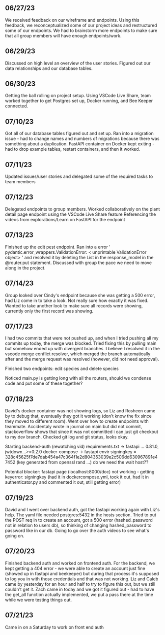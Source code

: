 ## 06/27/23

We received feedback on our wireframe and endpoints.
Using this feedback, we reconceptualized some of our project ideas and restructured some of our endpoints. We had to brainstorm more endpoints to make sure that all group members will have enough endpoints/work.

## 06/29/23

Discussed on high level an overview of the user stories. Figured out our data relationships and our database tables.

## 06/30/23

Getting the ball rolling on project setup.
Using VSCode Live Share, team worked together to get Postgres set up, Docker running, and Bee Keeper connected.

## 07/10/23

Got all of our database tables figured out and set up.
Ran into a migration issue - had to change names and numbers of migrations because there was something about a duplication. FastAPI container on Docker kept exiting - had to drop example tables, restart containers, and then it worked.

## 07/11/23

Updated issues/user stories and delegated some of the required tasks to team members

## 07/12/23

Delegated endpoints to group members.
Worked collaboratively on the plant detail page endpoint using the VSCode Live Share feature
Referencing the videos from explorations/Learn on FastAPI for the endpoint

## 07/13/23

Finished up the edit pest endpoint. Ran into a error ' pydantic.error_wrappers.ValidationError: < unprintable ValidationError object> '
and resolved it by deleting the List in the response_model in the @router.put statement. Discussed with group the pace we need to move along in the project.

## 07/14/23

Group looked over Cindy's endpoint because she was getting a 500 error, had Liz come in to take a look. Not really sure how exactly it was fixed. Wanted to take another look to make sure all records were showing, currently only the first record was showing.

## 07/17/23

I had two commits that were not pushed up, and when I tried pushing all my commits up today, the merge was blocked. Tried fixing this by pulling main but somehow ended up with divergent branches. I believe I resolved it in the vscode merge conflict resolver, which merged the branch automatically after and the merge request was resolved (however, did not need approval).

Finished two endpoints: edit species and delete species

Noticed main.py is getting long with all the routers, should we condense code and put some of these together?

## 07/18/23

David's docker container was not showing logs, so Liz and Rosheen came by to debug that, eventually they got it working (don't know the fix since they moved to different room).
Went over how to create endpoints with teammate.
Accidentaly wrote in journal on main but did not commit, stackoverflow shows that since it was not committed i can just git checkout to my dev branch. Checked git log and git status, looks okay.

Starting backend-auth (rewatching vid)
requirements.txt -> fastapi ... 0.81.0, jwtdown...>=0.2.0
docker-compose -> fastapi envir
signingkey = 328c45625f7de7dab454a47c364f1e2d804353039e2c506dd630967891e47452
(key generated from openssl rand ...)
do we need the wait host??

Potential blocker: fastapi page (localhost:8000/doc) not working - getting keyerror: signingkey (had it in dockercompose.yml, took it out, had it in authenticator.py and commented it out, still getting error)

## 07/19/23

David and I went over backend auth, got the fastapi working again with Liz's help. The yaml file needed postgres:5432 in the hosts section. Tried to put the POST req in to create an account, got a 500 error (hashed_password not in relation to users db), so thinking of changing hashed_password to password like in our db. Going to go over the auth videos to see what's going on.

## 07/20/23

Finished backend auth and worked on frontend auth. For the backend, we kept getting a 404 error - we were able to create an account just fine (showed up in fastapi and beekeeper) but during that process it's supposed to log you in with those credentials and that was not working. Liz and Caleb came by yesterday for an hour and half to try to figure this out, but we still couldn't get it. Zach came in today and we got it figured out - had to have the get_all function actually implemented, we put a pass there at the time while we were testing things out.

## 07/21/23

Came in on a Saturday to work on front end auth
